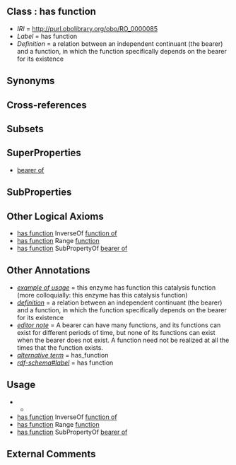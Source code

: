 
## Class : has function

 * *IRI* = http://purl.obolibrary.org/obo/RO_0000085
 * *Label* = has function
 * *Definition* = a relation between an independent continuant (the bearer) and a function, in which the function specifically depends on the bearer for its existence

## Synonyms


## Cross-references


## Subsets


## SuperProperties

 * [bearer of](../../RO/53/RO_0000053.md)

## SubProperties


## Other Logical Axioms

 * [has function](../../RO/85/RO_0000085.md) InverseOf [function of](../../RO/79/RO_0000079.md)
 * [has function](../../RO/85/RO_0000085.md) Range [function](../../BFO/34/BFO_0000034.md)
 * [has function](../../RO/85/RO_0000085.md) SubPropertyOf [bearer of](../../RO/53/RO_0000053.md)

## Other Annotations

 * *[example of usage](../../IAO/12/IAO_0000112.md)* = this enzyme has function this catalysis function (more colloquially: this enzyme has this catalysis function)
 * *[definition](../../IAO/15/IAO_0000115.md)* = a relation between an independent continuant (the bearer) and a function, in which the function specifically depends on the bearer for its existence
 * *[editor note](../../IAO/16/IAO_0000116.md)* = A bearer can have many functions, and its functions can exist for different periods of time, but none of its functions can exist when the bearer does not exist. A function need not be realized at all the times that the function exists.
 * *[alternative term](../../IAO/18/IAO_0000118.md)* = has_function
 * *[rdf-schema#label](../../el/rdf-schema#label.md)* = has function

## Usage

 * -
 * [has function](../../RO/85/RO_0000085.md) InverseOf [function of](../../RO/79/RO_0000079.md)
 * [has function](../../RO/85/RO_0000085.md) Range [function](../../BFO/34/BFO_0000034.md)
 * [has function](../../RO/85/RO_0000085.md) SubPropertyOf [bearer of](../../RO/53/RO_0000053.md)

## External Comments

